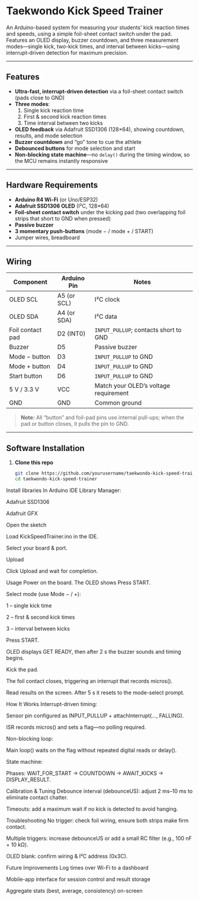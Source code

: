 # Taekwondo Kick Speed Trainer

An Arduino-based system for measuring your students’ kick reaction times and speeds, using a simple foil-sheet contact switch under the pad. Features an OLED display, buzzer countdown, and three measurement modes—single kick, two-kick times, and interval between kicks—using interrupt-driven detection for maximum precision.

---

## Features

- **Ultra-fast, interrupt-driven detection** via a foil-sheet contact switch (pads close to GND)  
- **Three modes**:  
  1. Single kick reaction time  
  2. First & second kick reaction times  
  3. Time interval between two kicks  
- **OLED feedback** via Adafruit SSD1306 (128×64), showing countdown, results, and mode selection  
- **Buzzer countdown** and “go” tone to cue the athlete  
- **Debounced buttons** for mode selection and start  
- **Non-blocking state machine**—no `delay()` during the timing window, so the MCU remains instantly responsive  

---

## Hardware Requirements

- **Arduino R4 Wi-Fi** (or Uno/ESP32)  
- **Adafruit SSD1306 OLED** (I²C, 128×64)  
- **Foil-sheet contact switch** under the kicking pad (two overlapping foil strips that short to GND when pressed)  
- **Passive buzzer**  
- **3 momentary push-buttons** (mode − / mode + / START)  
- Jumper wires, breadboard  

---

## Wiring

| Component         | Arduino Pin         | Notes                                      |
|-------------------|---------------------|--------------------------------------------|
| OLED SCL          | A5 (or SCL)         | I²C clock                                  |
| OLED SDA          | A4 (or SDA)         | I²C data                                   |
| Foil contact pad  | D2 (INT0)           | `INPUT_PULLUP`; contacts short to GND      |
| Buzzer            | D5                  | Passive buzzer                             |
| Mode − button     | D3                  | `INPUT_PULLUP` to GND                      |
| Mode + button     | D4                  | `INPUT_PULLUP` to GND                      |
| Start button      | D6                  | `INPUT_PULLUP` to GND                      |
| 5 V / 3.3 V       | VCC                 | Match your OLED’s voltage requirement      |
| GND               | GND                 | Common ground                              |

> **Note:** All “button” and foil-pad pins use internal pull-ups; when the pad or button closes, it pulls the pin to GND.

---

## Software Installation

1. **Clone this repo**  
   ```bash
   git clone https://github.com/yourusername/taekwondo-kick-speed-trainer.git
   cd taekwondo-kick-speed-trainer
Install libraries
In Arduino IDE Library Manager:

Adafruit SSD1306

Adafruit GFX

Open the sketch

Load KickSpeedTrainer.ino in the IDE.

Select your board & port.

Upload

Click Upload and wait for completion.

Usage
Power on the board. The OLED shows Press START.

Select mode (use Mode − / +):

1 – single kick time

2 – first & second kick times

3 – interval between kicks

Press START.

OLED displays GET READY, then after 2 s the buzzer sounds and timing begins.

Kick the pad.

The foil contact closes, triggering an interrupt that records micros().

Read results on the screen. After 5 s it resets to the mode-select prompt.

How It Works
Interrupt-driven timing:

Sensor pin configured as INPUT_PULLUP + attachInterrupt(..., FALLING).

ISR records micros() and sets a flag—no polling required.

Non-blocking loop:

Main loop() waits on the flag without repeated digital reads or delay().

State machine:

Phases: WAIT_FOR_START → COUNTDOWN → AWAIT_KICKS → DISPLAY_RESULT.

Calibration & Tuning
Debounce interval (debounceUS): adjust 2 ms–10 ms to eliminate contact chatter.

Timeouts: add a maximum wait if no kick is detected to avoid hanging.

Troubleshooting
No trigger: check foil wiring, ensure both strips make firm contact.

Multiple triggers: increase debounceUS or add a small RC filter (e.g., 100 nF + 10 kΩ).

OLED blank: confirm wiring & I²C address (0x3C).

Future Improvements
Log times over Wi-Fi to a dashboard

Mobile-app interface for session control and result storage

Aggregate stats (best, average, consistency) on-screen
